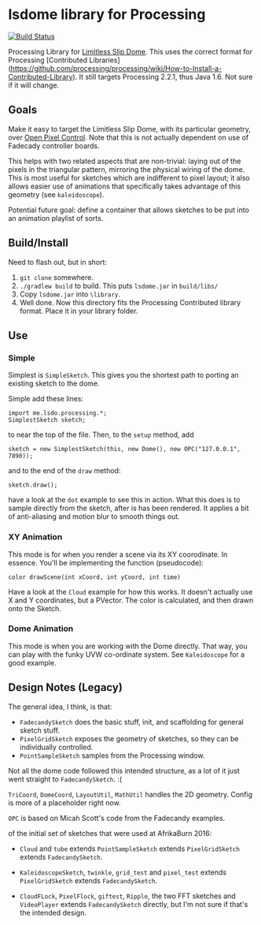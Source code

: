 # lsdome library for Processing

[![Build Status](https://travis-ci.org/shen-tian/lsdome-processing.svg?branch=master)](https://travis-ci.org/shen-tian/lsdome-processing)

Processing Library for [Limitless Slip Dome](https://github.com/shen-tian/l-s-dome).
This uses the correct format for Processing [Contributed Libraries]
(https://github.com/processing/processing/wiki/How-to-Install-a-Contributed-Library). It still
targets Processing 2.2.1, thus Java 1.6. Not sure if it will change.

## Goals

Make it easy to target the Limitless Slip Dome, with its particular geometry,
over [Open Pixel Control](http://openpixelcontrol.org/). Note that this is
not actually dependent on use of Fadecady controller boards.

This helps with two related aspects that are non-trivial: laying out of the pixels
in the triangular pattern, mirroring the physical wiring of the dome. This is most
useful for sketches which are indifferent to pixel layout; it also
allows easier use of animations that specifically takes advantage of this geometry
 (see `kaleidoscope`).

Potential future goal: define a container that allows sketches to be put into
an animation playlist of sorts.

## Build/Install

Need to flash out, but in short:

1. `git clone` somewhere.
2. `./gradlew build` to build. This puts `lsdome.jar` in `build/libs/`
3. Copy `lsdome.jar` into `\library`.
4. Well done. Now this directory fits the Processing Contributed library format.
Place it in your library folder.

## Use

### Simple

Simplest is `SimpleSketch`. This gives you the shortest path to porting an existing
sketch to the dome.

Simple add these lines:

    import me.lsdo.processing.*;
    SimplestSketch sketch;

to near the top of the file. Then, to the `setup` method, add

    sketch = new SimplestSketch(this, new Dome(), new OPC("127.0.0.1", 7890));

and to the end of the `draw` method:

    sketch.draw();

have a look at the `dot` example to see this in action. What this does is to sample
directly from the sketch, after is has been rendered. It applies a bit of
anti-aliasing and motion blur to smooth things out.

### XY Animation

This mode is for when you render a scene via its XY coorodinate. In essence. You'll
be implementing the function (pseudocode):

    color drawScene(int xCoord, int yCoord, int time)

Have a look at the `Cloud` example for how this works. It doesn't actually use
X and Y coordinates, but a PVector. The color is calculated, and then drawn onto
the Sketch.

### Dome Animation

This mode is when you are working with the Dome directly. That way, you can play
with the funky UVW co-ordinate system. See `Kaleidoscope` for a good example.

## Design Notes (Legacy)

The general idea, I think, is that:

* `FadecandySketch` does the basic stuff, init, and scaffolding for general
sketch stuff.  
* `PixelGridSketch` exposes the geometry of sketches, so they can be individually
controlled.
* `PointSampleSketch` samples from the Processing window.

Not all the dome code followed this intended structure, as a lot of it just
went straight to `FadecandySketch`. :(

`TriCoord`, `DomeCoord`, `LayoutUtil`, `MathUtil` handles the 2D geometry.
Config is more of a placeholder right now.

`OPC` is based on Micah Scott's code from the Fadecandy examples.

of the initial set of sketches that were used at AfrikaBurn 2016:

* `Cloud` and `tube` extends `PointSampleSketch` extends `PixelGridSketch` extends `FadecandySketch`.

* `KaleidoscopeSketch`, `twinkle`, `grid_test` and `pixel_test` extends `PixelGridSketch` extends `FadecandySketch`.

* `CloudFLock`, `PixelFlock`, `giftest`, `Ripple`, the two FFT sketches and `VideoPlayer`
extends `FadecandySketch` directly, but I'm not sure if that's the intended design.

